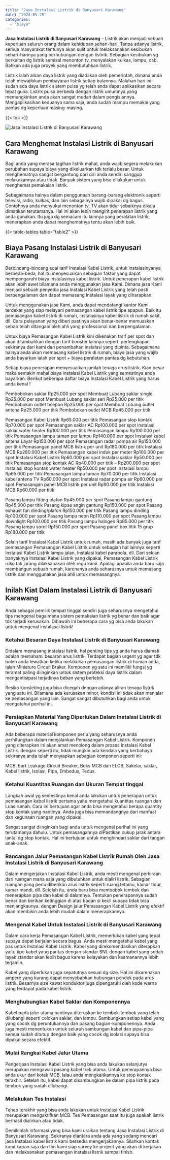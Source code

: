 ```yaml
---
title: "Jasa Instalasi Listrik di Banyusari Karawang"
date: "2024-05-25"
categories: 
  - "biaya"
---
```


**Jasa Instalasi Listrik di Banyusari Karawang** – Listrik akan menjadi sebuah keperluan seluruh orang dalam kehidupan sehari-hari. Tanpa adanya listrik, semua masyarakat tentunya akan sulit untuk melaksanakan kesibukan sehari-harinya yang berhubungan dengan listirik. Sebagian kesibukan yg berkaitan dg listrik semisal menonton tv, menyalakan kulkas, lampu, dsb. Bahkan ada juga proyek yang membutuhkan listrik.

Listrik ialah aliran daya listrik yang diadakan oleh pemerintah, dimana anda telah mewajibkan pembayaran listrik setiap bulannya. Malahan hari ini sudah ada daya listrik sistem pulsa yg telah anda dapat aplikasikan secara tepat guna. Listrik pulsa berbeda dengan listrik umumnya yang memungkinkan anda akan sangat mudah dalam pengisiannya. Mengaplikasikan keduanya sama saja, anda sudah mampu memakai yang pantas dg keperluan masing-masing.

{{< toc >}}

![Jasa Instalasi Listrik di Banyusari Karawang](/images/instalasi-listrik-murah03.png)

## Cara Menghemat Instalasi Listrik di Banyusari Karawang

Bagi anda yang merasa tagihan listrik mahal, anda wajib segera melakukan perubahan supaya biaya yang dikeluarkan tdk terlalu besar. Untuk menghematnya sangat bergantung dari diri anda sendiri sanggup melakukannya atau tidak. Banyak sistem yang bisa dilakukan untuk menghemat pemakaian listrik.

Sebagaimana halnya dalam penggunaan barang-barang elektronik seperti televisi, radio, kulkas, dan lain sebagainya wajib dipakai dg bagus. Contohnya anda menyukai menonton tv, TV akan tidur sebaiknya dikala dimatikan terutamanya. Hal ini akan lebih mengirit penerapan listrik yang anda gunakan. Itu juga dg semacam itu lainnya yang peralatan listrik, menerapkan anda dapat menghematnya tentu akan lebih baik.

{{< table-tables table="table2" >}}

## Biaya Pasang Instalasi Listrik di Banyusari Karawang

Berbincang-bincang soal tarif Instalasi Kabel Listrik, untuk instalasinyanya berbeda-beda, hal itu menyesuaikan sebagian faktor yang dapat mempengaruhi biaya instalasinya kabel listrik. Untuk penerapan kabel listrik akan lebih awet bilamana anda menggunakan jasa Kami. Dimana jasa Kami menjadi sebuah penyedia jasa Instalasi Kabel Listrik yang telah pasti berpengalaman dan dapat memasang Instalasi layak yang diharapkan.

Untuk menggunakan jasa Kami, anda dapat mendatangi kantor Kami terdekat yang siap melayani pemasangan kabel listrik tipe apapun. Baik itu pemasangan kabel listrik di rumah, instalasinya kabel listrik di rumah sakit, dll. Cara pelayanan yang diberi pastinya akan benar-benar memuaskan sebab telah ditangani oleh ahli yang professional dan berpengalaman.

Untuk biaya Pemasangan Kabel Listrik kini dikenakan tarif per spot dan akan ditambahkan dengan tarif booster lainnya seperti perlengkapan sekiranya dari kami dan penambahan instalasi yang dipinta. Sebagaimana halnya anda akan memasang kabel listrik di rumah, biaya jasa yang wajib anda bayarkan ialah per spot + biaya peralatan pantas dg kebutuhan.

Setiap biaya penerapan menyesuaikan jumlah tenaga arus listrik. Kian besar maka semakin mahal biaya instalasi Kabel Listrik yang semestinya anda bayarkan. Berikut beberapa daftar biaya Instalasi Kabel Listrik yang harus anda kenal !

Pembobokan saklar Rp25.000 per spot Membuat Lubang saklar single Rp25.000 per spot Membuat Lubang saklar seri Rp25.000 per titik Pembobokan outlet telepon Rp25.000 per spot Membuat Lubang outlet antena Rp25.000 per titik Pembobokan outlet MCB Rp45.000 per titik

Pemasangan Kabel Listrik Rp65.000 per titik Pemasangan stop kontak Rp70.000 per spot Pemasangan saklar AC Rp100.000 per spot Instalasi saklar water heater Rp100.000 per titik Pemasangan lampu Rp100.000 per titik Pemasangan lampu taman per lampu Rp140.000 per spot Instalasi kabel antena Layar Rp150.000 per spot Pemasangan radar pompa air Rp150.000 per titik Pemasangan panel MCB listrik per unit Rp180.000 per titik Instalasi MCB Rp280.000 per titik Pemasangan kabel induk per meter Rp100.000 per spot Instalasi Kabel Listrik Rp60.000 per spot Instalasi saklar Rp50.000 per titik Pemasangan stop kontak AC Rp40.000 per titik – Rp200.000 per spot Instalasi stop kontak water heater Rp50.000 per spot Instalasi lampu Rp65.000 per titik Pemasangan lampu taman Rp70.000 per titik Instalasi kabel antena TV Rp60.000 per spot Instalasi radar pompa air Rp60.000 per spot Pemasangan panel MCB listrik per unit Rp90.000 per titik Instalasi MCB Rp60.000 per titik

Pasang lampu fitting plafon Rp45.000 per spot Pasang lampu gantung Rp45.000 per titik Pasang kipas angin gantung Rp150.000 per spot Pasang exhaust fan dinding/plafon Rp150.000 per titik Pasang lampu dinding Rp100.000 per spot Pasang lampu neon Rp110.000 per spot Pasang lampu downlight Rp100.000 per titik Pasang lampu halogen Rp95.000 per titik Pasang lampu sorot Rp150.000 per spot Pasang panel box titik 15 grup Rp180.000 per titik

Selain tarif Instalasi Kabel Listrik untuk rumah, masih ada banyak juga tarif pemasangan Pemasangan Kabel Listrik untuk sebagian hal lainnya seperti Instalasi Kabel Listrik lampu jalan, Instalasi kabel parabola, dll. Dari sekian banyaknya Instalasi Kabel Listrik yang dipakai, Pemasangan Kabel Listrik ruko tak jarang dilaksanakan oleh regu kami. Apalagi apabila anda baru saja membangun sebuah rumah, karenanya anda seharusnya untuk memasang listrik dan menggunakan jasa ahli untuk memasangnya.

## Inilah Kiat Dalam Instalasi Listrik di Banyusari Karawang


Anda sebagai pemilik tempat tinggal sendiri juga seharusnya mengetahui tips mengenal bagaimana sistem pemakaian listrik yg benar dan baik agar tdk terjadi kerusakan. Dibawah ini beberapa cara yg bisa anda lakukan untuk mengenal instalasai listrik!

### Ketahui Besaran Daya Instalasi Listrik di Banyusari Karawang

Didalam memasang instalasi listrik, hal penting tips yg anda harus diamati adalah memahami besaran arus listrik. Terdapat bagian urgent yg agar tdk boleh anda lewatkan ketika melakukan pemasangan listrik di hunian anda, ialah Miniature Circuit Braker. Komponen yg satu ini memiliki fungsi yg teramat paling diinginkan untuk sistem proteksi daya listrik dalam mengantisipasi terjadinya beban yang berlebih.

Resiko konsleting juga bisa dicegah dengan adanya aliran tenaga listrik yang satu ini. Bilamana ada kerusakan minor, kondisi ini tidak akan menjalar ke pemasangan yang lain. Sangat sangat dibutuhkan bagi anda untuk mengetahui perihal ini.

### Persiapkan Material Yang Diperlukan Dalam Instalasi Listrik di Banyusari Karawang

Ada beberapa material komponen perlu yang seharusnya anda perhitungkan dalam menjalankan Pemasangan Kabel Listrik. Komponen yang diterapkan ini akan amat menolong dalam proses Instalasi Kabel Listrik. dengan seperti itu, tidak mungkin ada kendala yang berbahaya sekiranya anda telah menyiapkan sebagian komponen seperti ini:

MCB, Eart Leakage Circuit Breaker, Boks MCB dan ELCB, Sakelar, saklar, Kabel listrik, Isolasi, Pipa, Embodus, Tedus.

### Ketahui Kuantitas Ruangan dan Ukuran Tempat tinggal

Langkah awal yg semestinya kenal anda lakukan untuk penerapan untuk pemasangan kabel listrik pertama yaitu mengetahui kuantitas ruangan dan Luas rumah. Cara ini bertujuan agar anda bisa mengetahui berapa quantity stop kontak yang nantinya. Anda juga bisa memandangnya dari manfaat dan kegunaan ruangan yang dipakai.

Sangat sangat diinginkan bagi anda untuk mengenal perihal ini yang terutamanya dahulu. Untuk pemasangannya diPastikan cukup jarak antara lantai dg stop kontak. Hal ini bertujuan untuk menghindari saklar dari tangan anak-anak.

### Rancangan Jalur Pemasangan Kabel Listrik Rumah Oleh Jasa Instalasi Listrik di Banyusari Karawang

Dalam mengerjakan Instalasi Kabel Listrik, anda mesti mengenal perkiraan dari ruangan mana saja yang dibutuhkan untuk dialiri listrik. Sebagian ruangan yang perlu diberikan arus listrik seperti ruang tetamu, kamar tidur, kamar mandi, dll. Setelah itu, anda baru bisa membobok tembok dan menerapkan pipa dan kabel di dalamnya. Tentukan penerapannya sudah benar dan berikan ketinggian di atas badan si kecil supaya tidak bisa menjangkaunya. dengan Design jalur Pemasangan Kabel Listrik yang efektif akan membikin anda lebih mudah dalam menerapkannya.

### Mengenal Kabel Untuk Instalasi Listrik di Banyusari Karawang

Dalam cara kerja Pemasangan Kabel Listrik, memerlukan kabel yang tepat supaya dapat berjalan secara bagus. Anda mesti mengetahui kabel yang pas untuk Instalasi Kabel Listrik. Kabel yang direkomendasikan diterapkan yaitu tipe kabel yang pantas dengan standar SNI. dengan kabel yang sudah layak standar akan lebih bagus karena kelayakan dan keamanannya lebih terjamin.

Kabel yang diperlukan juga sepatutnya sesuai dg size. Hal ini dikarenakan ampere yang kurang dapat menyebabkan hubungan pendek pada arus listrik. Besarnya size kawat konduktor juga dipengaruhi oleh kode warna yang terdapat pada kabel listrik.

### Menghubungkan Kabel Saklar dan Komponennya

Kabel pada jalur utama nantinya diteruskan ke tembok-tembok yang telah dilubangi seperti colokan saklar, dan lampu. Sambungkan setiap kabel yang yang cocok dg peruntukannya dan pasang bagian-komponennya. Anda juga mesti menentukan untuk seluruh sambungan kabel dan pipa-pipa semua sudah ditutup dengan baik yang cocok dg isolasi supaya bisa dipakai secara efektif.

### Mulai Rangkai Kabel Jalur Utama

Pengerjaan Instalasi Kabel Listrik yang bisa anda lakukan selanjutya merupakan mengawali pasang kabel trek utama. Untuk penerapannya bisa anda ukur dari kotak MCB, lalau anda mengkaitkannya ke stop kontak terakhir. Setelah itu, kabel dapat disambungkan ke dalam pipa listrik pada tembok yang sudah dilubangi.

### Melakukan Tes Instalasi

Tahap terakhir yang bisa anda lakukan untuk Instalasi Kabel Listrik merupakan mengaktifkan MCB. Tes Pemasangan saat itu juga apakah listrik berhasil dialirkan atau tidak.

Demikinlah informasi yang bisa kami uraikan tentang Jasa Instalasi Listrik di Banyusari Karawang. Sekiranya diantara anda ada yang sedang mencari jasa Instalasi kabel listrik kami bersedia mengerjakannya. Silahkan kontak kami kapan saja dan tim kami siap survey ke project yang akan di kerjakan dan melaksanakan pemasangan instalasi listrik sampai finish.
